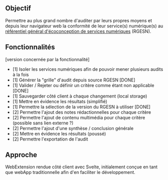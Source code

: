 ## Objectif

Permettre au plus grand nombre d'auditer par leurs propres moyens et depuis leur navigateur web la conformité de leur service(s) numérique(s) au [référentiel général d'écoconception de services numériques](https://ecoresponsable.numerique.gouv.fr/publications/referentiel-general-ecoconception/) (RGESN).

## Fonctionnalités

[version concernée par la fonctionnalité]

* [1] Isoler les services numériques afin de pouvoir mener plusieurs audits à la fois
* [1] Générer la "grille" d'audit depuis source RGESN [DONE]
* [1] Valider / Rejeter ou définir un critère comme étant non applicable [DONE]
* [1] Sauvegarder côté client à chaque changement (local storage)
* [1] Mettre en évidence les résultats (simplifié)
* [1] Permettre la sélection de la version du RGESN à utiliser [DONE]
* [2] Permettre l'ajout des notes rédactionnelles pour chaque critère
* [2] Permettre l'ajout de contenu multimédia pour chaque critère (possible sans lien externe ?)
* [2] Permettre l'ajout d'une synthèse / conclusion générale
* [2] Mettre en évidence les résultats (poussé)
* [2] Permettre l'exportation de l'audit

## Approche

WebExtension rendue côté client avec Svelte, initialement conçue en tant que webApp traditionnelle afin d'en faciliter le développement.